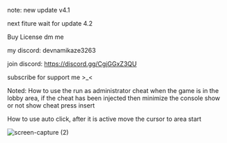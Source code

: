 note: new update v4.1

next fiture wait for update 4.2

Buy License dm me

my discord: devnamikaze3263

join discord: https://discord.gg/CgjGGxZ3QU

subscribe for support me >_<

Noted: How to use the run as administrator cheat when the game is in the lobby area, if the cheat has been injected then minimize the console
show or not show cheat press insert

How to use auto click, after it is active move the cursor to area start

![screen-capture (2)](https://github.com/user-attachments/assets/52e0f201-a7f0-4890-a0a5-a054672c56d9)
